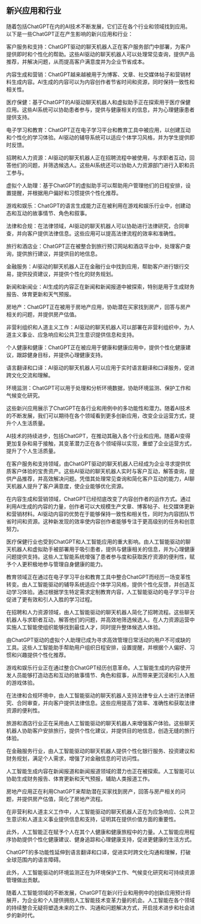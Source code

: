## 新兴应用和行业

随着包括ChatGPT在内的AI技术不断发展，它们正在各个行业和领域找到应用。以下是一些ChatGPT正在产生影响的新兴应用和行业：

客户服务和支持：ChatGPT驱动的聊天机器人正在客户服务部门中部署，为客户提供即时和个性化的帮助。这些AI驱动的聊天机器人可以处理常见查询，提供产品推荐，并解决问题，从而提高客户满意度并为企业节省成本。

内容生成和营销：ChatGPT越来越被用于为博客、文章、社交媒体帖子和营销材料生成内容。AI生成的内容可以为内容创作者节省时间和资源，同时保持一致性和相关性。

医疗保健：基于ChatGPT的AI驱动聊天机器人和虚拟助手正在探索用于医疗保健应用。这些AI系统可以协助患者参与，提供与健康相关的信息，并为心理健康患者提供支持。

电子学习和教育：ChatGPT正在电子学习平台和教育工具中被应用，以创建互动和个性化的学习体验。AI驱动的辅导系统可以适应个体学习风格，并为学生提供即时反馈。

招聘和人力资源：AI驱动的聊天机器人正在招聘流程中被使用，与求职者互动，回答他们的问题，并筛选候选人。这些AI系统还可以协助人力资源部门进行入职和员工参与。

虚拟个人助理：基于ChatGPT的虚拟助手可以帮助用户管理他们的日程安排，设置提醒，并根据用户偏好和习惯提供个性化推荐。

游戏和娱乐：ChatGPT的语言生成能力正在被利用在游戏和娱乐行业中，创建动态和互动的故事情节、角色和叙事。

法律和合规：在法律领域，AI驱动的聊天机器人可以协助进行法律研究，合同审查，并向客户提供法律信息。这些应用可以提高法律流程的效率和准确性。

旅行和酒店业：ChatGPT正在被整合到旅行预订网站和酒店平台中，处理客户查询，提供旅行建议，并提供目的地信息。

金融服务：AI驱动的聊天机器人正在金融行业中找到应用，帮助客户进行银行交易，提供投资建议，并提供个性化的财务规划。

新闻和新闻业：AI生成的内容正在新闻和新闻报道中被探索，特别是用于生成财务报告、体育更新和天气预报。

房地产：ChatGPT正在被用于房地产应用，协助潜在买家找到房产，回答与房产相关的问题，并提供房产估值。

非营利组织和人道主义工作：AI驱动的聊天机器人可以部署在非营利组织中，为人道主义事业、应急响应和公共卫生意识提供信息和支持。

个人健康和健康：ChatGPT正在被应用于健康和健康应用中，提供个性化健康建议，跟踪健身目标，并提供心理健康支持。

语言翻译和口译：AI驱动的聊天机器人可以应用于实时语言翻译和口译服务，促进跨文化交流和理解。

环境监测：ChatGPT可以用于处理和分析环境数据，协助环境监测、保护工作和气候变化研究。

这些新兴应用展示了ChatGPT在各行业和用例中的多功能性和潜力。随着AI技术的不断发展，我们可以期待在各个领域看到更多创新应用，改变企业运营方式，提升个人生活质量。

AI技术的持续进步，包括ChatGPT，在推动其融入各个行业和应用。随着AI变得更加复杂和易于接触，其变革潜力正在各个领域得以实现，重塑了企业运营方式，提升了个人生活质量。

在客户服务和支持领域，由ChatGPT驱动的聊天机器人已经成为企业寻求提供优质客户体验的宝贵资产。这些AI驱动的聊天机器人实时与客户互动，解答查询，提供产品推荐，并高效解决问题。凭借其处理常见查询和简化客户互动的能力，AI聊天机器人提升了客户满意度，使企业能够优化资源。

在内容生成和营销领域，ChatGPT已经彻底改变了内容创作者的运作方式。通过利用AI生成的内容的力量，创作者可以大规模生产文章、博客帖子、社交媒体更新和营销材料。AI驱动内容的优势在于能够保持一致性和相关性，同时为内容团队节省时间和资源。这种新发现的效率使内容创作者能够专注于更高级别的任务和创意努力。

医疗保健行业也受到ChatGPT和人工智能应用的重大影响。由人工智能驱动的聊天机器人和虚拟助手被部署用于吸引患者，提供与健康相关的信息，并为心理健康问题提供支持。这些人工智能系统增强了患者参与度和获取医疗资源的便利性，赋予个人更积极地参与管理自身健康的能力。

教育领域正在通过在电子学习平台和教育工具中整合ChatGPT而经历一场变革性转变。由人工智能驱动的辅导系统适应个体学习风格，提供个性化反馈，并创造互动学习体验。通过根据学生特定需求定制教育内容，人工智能驱动的电子学习平台促进了更有效和引人入胜的学习过程。

在招聘和人力资源领域，由人工智能驱动的聊天机器人简化了招聘流程。这些聊天机器人与求职者互动，解答他们的问题，并高效地筛选候选人。在人力资源运营中实施人工智能使组织能够找到最佳人才，同时提升整体候选人体验。

由ChatGPT驱动的虚拟个人助理已成为寻求高效管理日常活动的用户不可或缺的工具。这些人工智能助手帮助用户组织日程安排，设置提醒，并根据个人偏好、习惯和兴趣提供个性化推荐。

游戏和娱乐行业正在通过整合ChatGPT经历创意革命。人工智能生成的内容使开发人员能够打造动态和互动的故事情节、角色和叙事，从而带来更沉浸和引人入胜的游戏体验。

在法律和合规环境中，由人工智能驱动的聊天机器人支持法律专业人士进行法律研究、合同审查，并向客户提供法律信息。这些应用提高了效率、准确性和获取法律资源的便利性。

旅游和酒店行业正在采用由人工智能驱动的聊天机器人来增强客户体验。这些聊天机器人协助客户安排旅行，提供个性化建议，并提供目的地信息，创造无缝的旅行体验。

在金融服务行业，由人工智能驱动的聊天机器人提供个性化银行服务、投资建议和财务规划，满足个人需求，增强了对金融信息的可访问性。

人工智能生成内容在新闻报道和新闻报道领域的潜力也正在被探索。人工智能可以协助生成财务报告、体育更新和天气预报，辅助人类报道工作。

房地产应用正在利用ChatGPT来帮助潜在买家找到房产，回答与房产相关的问题，并提供房产估值，简化了房地产流程。

在非营利和人道主义工作中，人工智能驱动的聊天机器人正在为应急响应、公共卫生意识和人道主义事业提供信息和支持，证明其在提供价值方面的重要性。

此外，人工智能正在赋予个人在其个人健康和健康旅程中的力量。人工智能应用程序协助提供个性化健康建议、健身追踪和心理健康支持，促进更健康的生活方式。

ChatGPT的多功能性延伸到语言翻译和口译，促进实时跨文化沟通和理解，打破全球范围内的语言障碍。

此外，人工智能驱动的环境监测正在为环境保护工作、气候变化研究和可持续资源管理做出贡献。

随着人工智能领域的不断发展，ChatGPT在新兴行业和用例中的创新应用预计将展开，为企业和个人提供拥抱人工智能技术变革力量的机会。人工智能在各个领域的持续整合无疑将塑造未来的工作、沟通和问题解决方式，开启技术进步和社会进步的新时代。
